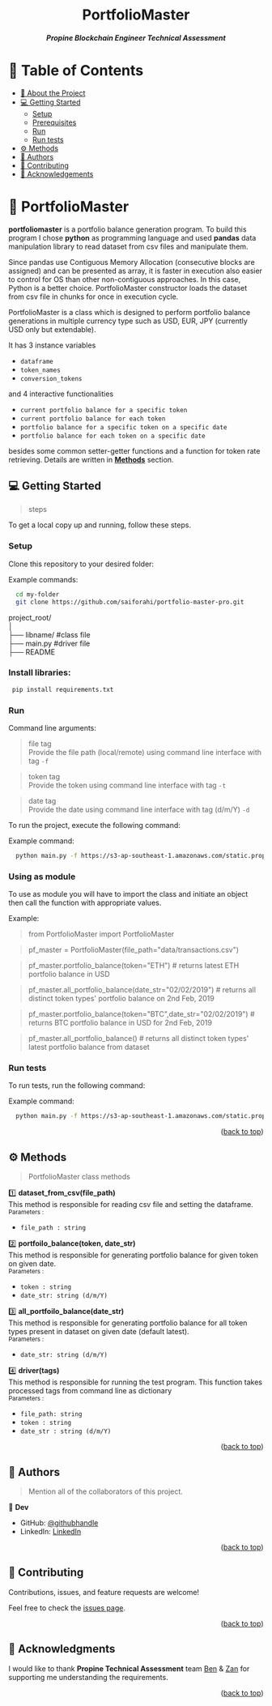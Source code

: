 <a name="readme-top"></a>

<div align="center" >
  <!-- img src="murple_logo.png" alt="logo" width="140"  height="auto" /> 
  <br/-->
  <h1><b>PortfolioMaster</b></h1>
  <h5>Propine Blockchain Engineer Technical Assessment</h5>
</div>

<!-- TABLE OF CONTENTS -->

# 📗 Table of Contents

- [📖 About the Project](#about-project)
- [💻 Getting Started](#getting-started)
  - [Setup](#setup)
  - [Prerequisites](#install-libraries)
  - [Run](#run)
  - [Run tests](#run-tests)
- [⚙️ Methods](#methods)
- [👥 Authors](#authors)
- [🤝 Contributing](#contributing)
- [🙏 Acknowledgements](#acknowledgements)


<!-- PROJECT DESCRIPTION -->

# 📖 PortfolioMaster <a name="about-project"></a>

**portfoliomaster** is a portfolio balance generation program.
To build this program I chose **python** as programming language and used **pandas** data manipulation library to read dataset from csv files 
and manipulate them.<br/>

Since pandas use Contiguous Memory Allocation (consecutive blocks are assigned) and can be presented as array, it is faster in execution also easier to control for OS than other non-contiguous approaches.
In this case, Python is a better choice. PortfolioMaster constructor loads the dataset from csv file in chunks for once in execution cycle.

PortfolioMaster is a class which is designed to perform portfolio balance generations in multiple currency type such as USD, EUR, JPY (currently USD only but extendable). 

It has 3 instance variables 

- `dataframe`
- `token_names`
- `conversion_tokens`

and 4 interactive functionalities

- `current portfolio balance for a specific token`
- `current portfolio balance for each token`
- `portfolio balance for a specific token on a specific date`
- `portfolio balance for each token on a specific date`

besides some common setter-getter functions and a function for token rate retrieving. Details are written in <a href="#methods">**Methods**</a> section.



<!-- GETTING STARTED -->

## 💻 Getting Started <a name="getting-started"></a>

> steps

To get a local copy up and running, follow these steps.

### Setup

Clone this repository to your desired folder:


Example commands:

```sh
  cd my-folder
  git clone https://github.com/saiforahi/portfolio-master-pro.git
```


project_root/<br/>
│<br/>
├── libname/ #class file <br/>
├── main.py #driver file <br/>
├── README <br/>



### Install libraries:

```sh
 pip install requirements.txt
```

### Run
Command line arguments:

>file tag <br/>
Provide the file path (local/remote) using command line interface with tag `-f`<br/>

>token tag <br/>
Provide the token using command line interface with tag `-t`<br/>

>date tag <br/>
Provide the date using command line interface with tag (d/m/Y) `-d`<br/>

To run the project, execute the following command:


Example command:

```sh
  python main.py -f https://s3-ap-southeast-1.amazonaws.com/static.propine.com/transactions.csv.zip -t BTC -d 02/08/2019
```


### Using as module
To use as module you will have to import the class and initiate an object then call the function with appropriate values.

Example:

>from PortfolioMaster import PortfolioMaster

>pf_master = PortfolioMaster(file_path="data/transactions.csv")

>pf_master.portfolio_balance(token="ETH") # returns latest ETH portfolio balance in USD

>pf_master.all_portfolio_balance(date_str="02/02/2019") # returns all distinct token types' portfolio balance on 2nd Feb, 2019

>pf_master.portfolio_balance(token="BTC",date_str="02/02/2019") # returns BTC portfolio balance in USD for 2nd Feb, 2019

>pf_master.all_portfolio_balance() # returns all distinct token types' latest portfolio balance from dataset




### Run tests

To run tests, run the following command:


Example command:

```sh
  python main.py -f https://s3-ap-southeast-1.amazonaws.com/static.propine.com/transactions.csv.zip -t BTC -d 02/08/2019
```


<p align="right">(<a href="#readme-top">back to top</a>)</p>


<!-- CLASS DESCRIPTION -->

## ⚙️ Methods <a name="methods"></a>

> PortfolioMaster class methods

1️⃣ **dataset_from_csv(file_path)**<br/>
This method is responsible for reading csv file and setting the dataframe.<br/>
<sub>Parameters : </sub><br/>
- `file_path : string`



2️⃣ **portfoilo_balance(token, date_str)** <br/>
This method is responsible for generating portfolio balance for given token on given date.<br/>
<sub>Parameters : </sub><br/>
- `token : string`
- `date_str: string (d/m/Y)`


3️⃣ **all_portfoilo_balance(date_str)** <br/>
This method is responsible for generating portfolio balance for all token types present in dataset on given date (default latest).<br/>
<sub>Parameters : </sub><br/>
- `date_str: string (d/m/Y)`


4️⃣ **driver(tags)** <br/>
This method is responsible for running the test program. This function takes processed tags from command line as dictionary<br/>
<sub>Parameters : </sub><br/>
- `file_path: string`
- `token : string`
- `date_str : string (d/m/Y)`



<p align="right">(<a href="#readme-top">back to top</a>)</p>


<!-- AUTHORS -->

## 👥 Authors <a name="authors"></a>

> Mention all of the collaborators of this project.

👤 **Dev**

- GitHub: [@githubhandle](https://github.com/saiforahi)
- LinkedIn: [LinkedIn](https://linkedin.com/in/shaif-azad-rahi/)

<p align="right">(<a href="#readme-top">back to top</a>)</p>



<!-- CONTRIBUTING -->

## 🤝 Contributing <a name="contributing"></a>

Contributions, issues, and feature requests are welcome!

Feel free to check the [issues page](../../issues/).

<p align="right">(<a href="#readme-top">back to top</a>)</p>


<!-- ACKNOWLEDGEMENTS -->

## 🙏 Acknowledgments <a name="acknowledgements"></a>


I would like to thank **Propine Technical Assessment** team <a href="https://github.com/BenPropine">Ben</a> & <a href="https://github.com/liangzan">Zan</a>
for supporting me understanding the requirements.

<p align="right">(<a href="#readme-top">back to top</a>)</p>

